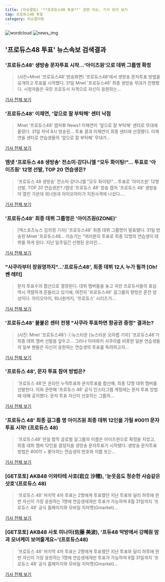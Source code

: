```yaml
---
title: (이슈클립) '**프로듀스48 투표**' 관련 이슈, 기사 모아 보기
tag: 프로듀스48 투표
category: 이슈클리핑
---
```

![wordcloud](https://s3.ap-northeast-2.amazonaws.com/lyrics101-wordcloud/2018-08-31-1535717860.png)
![news_img](https://user-images.githubusercontent.com/42597476/44507050-1206f400-a6e4-11e8-8d98-7ffbfebb353f.png)
## **'**프로듀스48 투표**'** 뉴스속보 검색결과
### '프로듀스48' 생방송 문자투표 시작...‘아이즈원’으로 데뷔 그룹명 확정

>(사진=Mnet '프로듀스48' 방송화면) '프로듀스48'에서 생방송 문자투표 방법을 공개하고 투표를 시작했다. 31일 Mnet '프로듀스48' 최종 생방송 무대가 진행됐다. 시청자들은 국민 프로듀서 자격으로 자신이 응원하는...

<a href="http://www.anewsa.com/detail.php?number=1364637&thread=07r05" target="_blank">기사 전체 보기</a>

### '프로듀스48' 이채연, '앞으로 잘 부탁해' 센터 낙점

>Mnet '프로듀스48' 캡처© News1 이채연이 '앞으로 잘 부탁해' 센터로 무대에 올랐다. 31일 저녁 8시 방송된... 투표 결과 이채연이 최종 센터에 선정됐다. 이채연을 센터로 연습생들의 '앞으로 잘 부탁해' 무대가...

<a href="http://news1.kr/articles/?3414442" target="_blank">기사 전체 보기</a>

### 엠넷 '프로듀스 48 생방송' 전소미·강다니엘 "모두 화이팅!"… 투표로 '아이즈원' 12명 선발, TOP 20 연습생은?

>'프로듀스 48 생방송' 전소미·강다니엘 "모두 화이팅!"… 투표로 '아이즈원' 12명 선발, TOP 20 연습생은? /엠넷 '프로듀스 48' 방송 캡처  '프로듀스 48' 생방송이 열린 가운데 워너원과 아이오아이가 지원사격에 나섰다....

<a href="http://www.kyeongin.com/main/view.php?key=20180831002042218" target="_blank">기사 전체 보기</a>

### '프로듀스48' 최종 데뷔 그룹명은 '아이즈원(IZONE)'

>[엑스포츠뉴스 김의정 기자] '프로듀스48' 최종 데뷔 그룹명이 발표됐다. 31일 방송된 Mnet '프로듀스48... 이승기는 "여러분의 투표로 최종 12명의 연습생이 데뷔를 하게 된다. 지난 일주일간 선행된 온라인...

<a href="http://www.xportsnews.com/?ac=article_view&entry_id=1014105" target="_blank">기사 전체 보기</a>

### "사쿠라부터 장원영까지"…'프로듀스48', 최종 데뷔 12人 누가 될까 [Oh!쎈 레터]

>문자 투표수의 합산으로 결정된다. 데뷔 멤버들을 놓고 국민 프로듀서들의 표심 역시 격렬하게 흔들리고 있기에, 여전히 '프로듀스48' 걸그룹의 향방은 혼전 양상이다.   아이오아이, 워너원까지, '프로듀스' 시리즈가...

<a href="http://www.osen.co.kr/article/G1110979311" target="_blank">기사 전체 보기</a>

### '프로듀스48' 불붙은 센터 전쟁 "사쿠라 투표하면 항공권 증정" 결과는?

>(사진: Mnet '프로듀스48') ⓒ뉴스타운 [뉴스타운 오아름 기자] '프로듀스48'가 최종 데뷔 멤버 선발을 앞두고... 그러나 미야와키 사쿠라를 비롯한 일본 연습생들의 일부 팬들은 자신이 응원하는 연습생의 투표를 독려하고자...

<a href="http://www.newstown.co.kr/news/articleView.html?idxno=338777" target="_blank">기사 전체 보기</a>

### '프로듀스 48', 문자 투표 참여 방법은?

>'프로듀스 48'은 온라인 누적투표와 문자투표를 합산해, 최종 12명 데뷔 멤버를 선발한다. 이와 관련해 '프로듀스 48' 공식 인스타그램 계정에는 문자 투표 방법에 대해 공지했다. 문자 투표 자신이 선호하는 그룹의...

<a href="http://news20.busan.com/controller/newsController.jsp?newsId=20180831000222" target="_blank">기사 전체 보기</a>

### '프로듀스 48' 최종 걸그룹 명 아이즈원 최종 데뷔 12인을 가릴 #0011 문자투표 시작! (프로듀스 48)

>'프로듀스48' 한일 합작 글로벌 걸그룹의 이름은 아이즈원으로 확정을 지었고, 최종 데뷔 멤버 12인을 결정지을 생방송 문자투표가 시작됐다. 생방송 문자투표 방법은 #0011 + 좋아하는 연습생의 번호와 이름 또는...

<a href="http://www.getnews.co.kr/news/articleView.html?idxno=93034" target="_blank">기사 전체 보기</a>

### [GET포토] AKB48 이와타테 사호(岩立 沙穂), '눈웃음도 청순한 사슴같은 삿호'(프로듀스 48)

>'프로듀스 48' 마지막 4차 투표는 2명에게 투표했던 지난 투표와 달리 하루에 한번 자신이 가장 응원하는 1명에 연습생에게만 투표가 가능하며 8월 31일까지 '프로듀스 48' 공식 홈페이지와 모바일 지마켓(Gmarket)...

<a href="http://www.getnews.co.kr/news/articleView.html?idxno=92771" target="_blank">기사 전체 보기</a>

### [GET포토] AKB48 사토 미나미(佐藤 美波), '프듀48 막방에서 강혜원 맘과 모녀케미 보여줄게요~'(프로듀스48)

>'프로듀스 48' 마지막 4차 투표는 2명에게 투표했던 지난 투표와 달리 하루에 한번 자신이 가장 응원하는 1명에 연습생에게만 투표가 가능하며 8월 31일까지 '프로듀스 48' 공식 홈페이지와 모바일 지마켓(Gmarket)...

<a href="http://www.getnews.co.kr/news/articleView.html?idxno=92770" target="_blank">기사 전체 보기</a>


